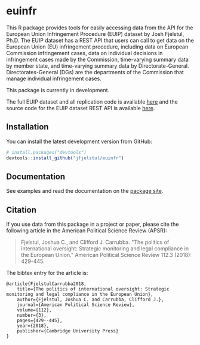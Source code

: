 # euinfr

This R package provides tools for easily accessing data from the API for the European Union Infringement Procedure (EUIP) dataset by Josh Fjelstul, Ph.D. The EUIP dataset has a REST API that users can call to get data on the European Union (EU) infringement procedure, including data on European Commission infringement cases, data on individual decisions in infringement cases made by the Commission, time-varying summary data by member state, and time-varying summary data by Directorate-General. Directorates-General (DGs) are the departments of the Commission that manage individual infringement cases.

This package is currently in development.

The full EUIP dataset and all replication code is available [here](https://github.com/jfjelstul/EU-infringement-data) and the source code for the EUIP dataset REST API is available [here](https://github.com/jfjelstul/EU-infringement-data-API).

## Installation

You can install the latest development version from GitHub:

```r
# install.packages("devtools")
devtools::install_github("jfjelstul/euinfr")
```

## Documentation

See examples and read the documentation on the [package site](https://jfjelstul.github.io/euinfr/). 

## Citation

If you use data from this package in a project or paper, please cite the following article in the American Political Science Review (APSR):

> Fjelstul, Joshua C., and Clifford J. Carrubba. "The politics of international oversight: Strategic monitoring and legal compliance in the European Union." American Political Science Review 112.3 (2018): 429-445.

The bibtex entry for the article is:

```
@article{FjelstulCarrubba2018,
    title={The politics of international oversight: Strategic monitoring and legal compliance in the European Union},
    author={Fjelstul, Joshua C. and Carrubba, Clifford J.},
    journal={American Political Science Review},
    volume={112},
    number={3},
    pages={429--445},
    year={2018},
    publisher={Cambridge University Press}
}
```
